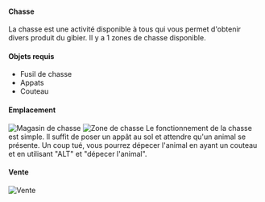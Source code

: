 #### **Chasse**
La chasse est une activité disponible à tous qui vous permet d'obtenir divers produit du gibier. Il y a 1 zones de chasse disponible.

#### **Objets requis**
- Fusil de chasse
- Appats
- Couteau

#### **Emplacement**
![Magasin de chasse](https://i.imgur.com/Wf4YUGv.png)
![Zone de chasse](https://i.imgur.com/e4j908n.png)
Le fonctionnement de la chasse est simple. Il suffit de poser un appât au sol et attendre qu'un animal se présente. Un coup tué, vous pourrez dépecer l'animal en ayant un couteau et en utilisant "ALT" et "dépecer l'animal".

#### **Vente**
![Vente](https://i.imgur.com/Wf4YUGv.png)

